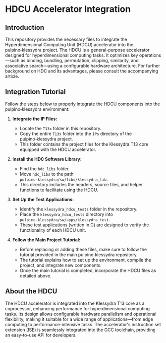 # HDCU Accelerator Integration

## Introduction

This repository provides the necessary files to integrate the Hyperdimensional Computing Unit (HDCU) accelerator into the pulpino‑klessydra project. The HDCU is a general-purpose accelerator designed for hyperdimensional computing tasks. It optimizes key operations—such as binding, bundling, permutation, clipping, similarity, and associative search—using a configurable hardware architecture. For further background on HDC and its advantages, please consult the accompanying article.

## Integration Tutorial

Follow the steps below to properly integrate the HDCU components into the pulpino‑klessydra environment:

1. **Integrate the IP Files:**
   - Locate the `T13x` folder in this repository.  
   - Copy the entire `T13x` folder into the `IPs` directory of the pulpino‑klessydra project.
   - This folder contains the project files for the Klessydra T13 core equipped with the HDCU accelerator.

2. **Install the HDC Software Library:**
   - Find the `hdc_libs` folder.  
   - Move `hdc_libs` to the path `pulpino‑klessydra/sw/libs/klessydra_lib`.
   - This directory includes the headers, source files, and helper functions to facilitate using the HDCU.

3. **Set Up the Test Applications:**
   - Identify the `klessydra_hdcu_tests` folder in the repository.  
   - Place the `klessydra_hdcu_tests` directory into `pulpino‑klessydra/sw/apps/klessydra_test`.
   - These test applications (written in C) are designed to verify the functionality of each HDCU unit.

4. **Follow the Main Project Tutorial:**
   - Before replacing or adding these files, make sure to follow the tutorial provided in the main pulpino‑klessydra repository.
   - The tutorial explains how to set up the environment, compile the project, and integrate new components.
   - Once the main tutorial is completed, incorporate the HDCU files as detailed above.

## About the HDCU

The HDCU accelerator is integrated into the Klessydra T13 core as a coprocessor, enhancing performance for hyperdimensional computing tasks. Its design allows configurable hardware parallelism and operational flexibility, making it suitable for a wide range of applications—from edge computing to performance-intensive tasks. The accelerator's instruction set extension (ISE) is seamlessly integrated into the GCC toolchain, providing an easy-to-use API for developers.
